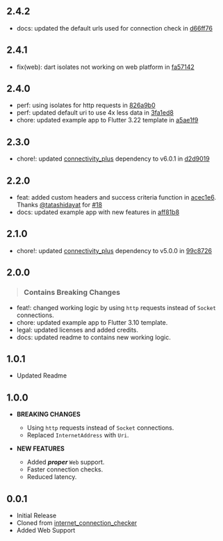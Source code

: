 ## 2.4.2

- docs: updated the default urls used for connection check in [d66ff76](https://github.com/OutdatedGuy/internet_connection_checker_plus/commit/d66ff768e6a1722f32e044412391ffa488afeee2)

## 2.4.1

- fix(web): dart isolates not working on web platform in [fa57142](https://github.com/OutdatedGuy/internet_connection_checker_plus/commit/fa571420061af109fc85c4150825b19645fe8b1a)

## 2.4.0

- perf: using isolates for http requests in [826a9b0](https://github.com/OutdatedGuy/internet_connection_checker_plus/commit/826a9b069896073ee69d5dcfb21d1a027ebaf876)
- perf: updated default uri to use 4x less data in [3fa1ed8](https://github.com/OutdatedGuy/internet_connection_checker_plus/commit/3fa1ed8ddcfae5122a2cb51b42ae67ae1f8df028)
- chore: updated example app to Flutter 3.22 template in [a5ae1f9](https://github.com/OutdatedGuy/internet_connection_checker_plus/commit/a5ae1f999420caca9f7538a95c727f84c309b59c)

## 2.3.0

- chore!: updated [connectivity_plus](https://pub.dev/packages/connectivity_plus) dependency to v6.0.1 in [d2d9019](https://github.com/OutdatedGuy/internet_connection_checker_plus/commit/d2d9019dc1cf317ba25a29e9f72c991828c86869)

## 2.2.0

- feat: added custom headers and success criteria function in [acec1e6](https://github.com/OutdatedGuy/internet_connection_checker_plus/commit/acec1e65c14510d4cb05e9f7b73e8b7972b271d8). Thanks [@tatashidayat](https://github.com/tatashidayat) for [#18](https://github.com/OutdatedGuy/internet_connection_checker_plus/pull/18)
- docs: updated example app with new features in [aff81b8](https://github.com/OutdatedGuy/internet_connection_checker_plus/commit/aff81b81ff8e4c51cddd06af6956ac5e9a0af085)

## 2.1.0

- chore!: updated [connectivity_plus](https://pub.dev/packages/connectivity_plus) dependency to v5.0.0 in [99c8726](https://github.com/OutdatedGuy/internet_connection_checker_plus/commit/99c87262b0aefbd53aaab03f707cd7800471c8f6)

## 2.0.0

> ### Contains Breaking Changes

- feat!: changed working logic by using `http` requests instead of `Socket` connections.
- chore: updated example app to Flutter 3.10 template.
- legal: updated licenses and added credits.
- docs: updated readme to contains new working logic.

## 1.0.1

- Updated Readme

## 1.0.0

- **BREAKING CHANGES**

  - Using `http` requests instead of `Socket` connections.
  - Replaced `InternetAddress` with `Uri`.

- **NEW FEATURES**

  - Added **_proper_** `Web` support.
  - Faster connection checks.
  - Reduced latency.

## 0.0.1

- Initial Release
- Cloned from [internet_connection_checker](https://github.com/RounakTadvi/internet_connection_checker)
- Added Web Support
